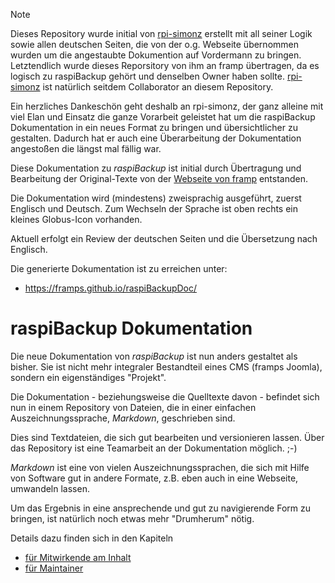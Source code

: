 <!-- Hinweis:
     Hier in der `README.md` und den anderen GitHub-Dateien wird *GitHub Flavored Markdown* verwendet.
     Siehe z.B. https://docs.github.com/de/get-started/writing-on-github/getting-started-with-writing-and-formatting-on-github/basic-writing-and-formatting-syntax
-->

> [!NOTE]
> Dieses Repository wurde initial von [rpi-simonz](https://github.com/rpi-simonz) erstellt mit all seiner Logik
> sowie allen deutschen Seiten, die von der o.g. Webseite übernommen wurden um die angestaubte Dokumention auf Vordermann zu bringen. Letztendlich wurde dieses Reporsitory von ihm an framp
> übertragen, da es logisch zu raspiBackup gehört und denselben Owner haben sollte. [rpi-simonz](https://github.com/rpi-simonz) ist natürlich seitdem Collaborator an diesem Repository.
> 
> Ein herzliches Dankeschön geht deshalb an rpi-simonz, der ganz alleine mit viel Elan und Einsatz die ganze Vorarbeit geleistet hat um die raspiBackup
> Dokumentation in ein neues Format zu bringen und übersichtlicher zu gestalten. Dadurch hat er auch eine Überarbeitung der Dokumentation angestoßen die längst 
> mal fällig war.

Diese Dokumentation zu *raspiBackup* ist initial durch Übertragung und Bearbeitung der
Original-Texte von der [Webseite von framp](https://linux-tips-and-tricks.de/de/raspibackup) entstanden.

Die Dokumentation wird (mindestens) zweisprachig ausgeführt, zuerst Englisch und Deutsch.
Zum Wechseln der Sprache ist oben rechts ein kleines Globus-Icon vorhanden.

Aktuell erfolgt ein Review der deutschen Seiten und die Übersetzung nach Englisch.

Die generierte Dokumentation ist zu erreichen unter:

 - https://framps.github.io/raspiBackupDoc/

# raspiBackup Dokumentation

Die neue Dokumentation von *raspiBackup* ist nun anders gestaltet als bisher.
Sie ist nicht mehr integraler Bestandteil eines CMS (framps Joomla),
sondern ein eigenständiges "Projekt".

Die Dokumentation - beziehungsweise die Quelltexte davon - befindet sich nun
in einem Repository von Dateien, die in einer einfachen Auszeichnungssprache,
*Markdown*, geschrieben sind.

Dies sind Textdateien, die sich gut bearbeiten und versionieren lassen.
Über das Repository ist eine Teamarbeit an der Dokumentation möglich. ;-)

*Markdown* ist eine von vielen Auszeichnungssprachen,
die sich mit Hilfe von Software gut in andere Formate,
z.B. eben auch in eine Webseite, umwandeln lassen.

Um das Ergebnis in eine ansprechende und gut zu navigierende Form zu bringen,
ist natürlich noch etwas mehr "Drumherum" nötig.

Details dazu finden sich in den Kapiteln

  - [für Mitwirkende am Inhalt](CONTRIBUTE.md)
  - [für Maintainer](MAINTAIN.md)
